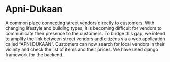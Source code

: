 # Apni-Dukaan
A common place connecting street vendors directly to customers.
With changing lifestyle and building types, it is becoming difficult for vendors to communicate their presence to the customers. 
To bridge this gap, we intend to amplify the link between street vendors and citizens via a web application called “APNI DUKAAN”.
Customers can now search for local vendors in their vicinity and check the list of items and their prices.
We have used django framework for the backend.


